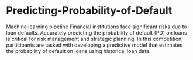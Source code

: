 # Predicting-Probability-of-Default
Machine learning pipeline 
Financial institutions face significant risks due to loan defaults. Accurately predicting the probability of default (PD) on loans is critical for risk management and strategic planning. In this competition, participants are tasked with developing a predictive model that estimates the probability of default on loans using historical loan data.
